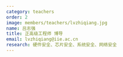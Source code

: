 ```yaml
---
category: teachers
order: 2
image: members/teachers/lvzhiqiang.jpg
name: 吕志强
title: 正高级工程师 博导
email: lvzhiqiang@iie.ac.cn
research: 硬件安全、芯片安全、系统安全、网络安全
---
```

